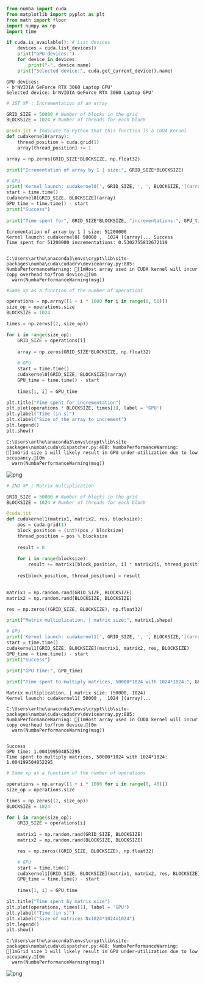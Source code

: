 ```python
from numba import cuda
from matplotlib import pyplot as plt
from math import floor
import numpy as np
import time
```


```python
if cuda.is_available(): # List devices
    devices = cuda.list_devices()
    print("GPU devices:")
    for device in devices:
        print("-", device.name)
    print("Selected device:", cuda.get_current_device().name)
```

    GPU devices:
    - b'NVIDIA GeForce RTX 3060 Laptop GPU'
    Selected device: b'NVIDIA GeForce RTX 3060 Laptop GPU'
    


```python
# 1ST XP : Incrementation of an array

GRID_SIZE = 50000 # Number of blocks in the grid
BLOCKSIZE = 1024 # Number of threads for each block
```


```python
@cuda.jit # Indicate to Python that this function is a CUDA Kernel
def cudakernel0(array):
    thread_position = cuda.grid(1)
    array[thread_position] += 1
```


```python
array = np.zeros(GRID_SIZE*BLOCKSIZE, np.float32)

print("Icrementation of array by 1 | size:", GRID_SIZE*BLOCKSIZE)

# GPU
print('Kernel launch: cudakernel0[', GRID_SIZE, ', ', BLOCKSIZE,'](array)...', end=" ")
start = time.time()
cudakernel0[GRID_SIZE, BLOCKSIZE](array)
GPU_time = time.time() - start
print("Success")
      
print("Time spent for", GRID_SIZE*BLOCKSIZE, "incrementations:", GPU_time)
```

    Icrementation of array by 1 | size: 51200000
    Kernel launch: cudakernel0[ 50000 ,  1024 ](array)... Success
    Time spent for 51200000 incrementations: 0.5302755832672119
    

    C:\Users\arthu\anaconda3\envs\crypt\lib\site-packages\numba\cuda\cudadrv\devicearray.py:885: NumbaPerformanceWarning: [1mHost array used in CUDA kernel will incur copy overhead to/from device.[0m
      warn(NumbaPerformanceWarning(msg))
    


```python
#Same xp as a function of the number of operations

operations = np.array([1 + i * 1000 for i in range(0, 50)])
size_op = operations.size
BLOCKSIZE = 1024

times = np.zeros((2, size_op))

for i in range(size_op):
    GRID_SIZE = operations[i]
    
    array = np.zeros(GRID_SIZE*BLOCKSIZE, np.float32)
    
    # GPU
    start = time.time()
    cudakernel0[GRID_SIZE, BLOCKSIZE](array)
    GPU_time = time.time() - start
    
    times[1, i] = GPU_time

plt.title("Time spent for incrementation")
plt.plot(operations * BLOCKSIZE, times[1], label = 'GPU')
plt.ylabel("Time (in s)")
plt.xlabel("Size of the array to increment")
plt.legend()
plt.show()
```

    C:\Users\arthu\anaconda3\envs\crypt\lib\site-packages\numba\cuda\dispatcher.py:488: NumbaPerformanceWarning: [1mGrid size 1 will likely result in GPU under-utilization due to low occupancy.[0m
      warn(NumbaPerformanceWarning(msg))
    


    
![png](output_5_1.png)
    



```python
# 2ND XP : Matrix multiplication

GRID_SIZE = 50000 # Number of blocks in the grid
BLOCKSIZE = 1024 # Number of threads for each block
```


```python
@cuda.jit
def cudakernel1(matrix1, matrix2, res, blocksize):
    pos = cuda.grid(1)
    block_position = (int)(pos / blocksize)
    thread_position = pos % blocksize
    
    result = 0
        
    for i in range(blocksize):
        result += matrix1[block_position, i] * matrix2[i, thread_position]
    
    res[block_position, thread_position] = result
    
```


```python
matrix1 = np.random.rand(GRID_SIZE, BLOCKSIZE)
matrix2 = np.random.rand(BLOCKSIZE, BLOCKSIZE)

res = np.zeros((GRID_SIZE, BLOCKSIZE), np.float32)

print("Matrix multiplication, | matrix size:", matrix1.shape)

# GPU
print('Kernel launch: cudakernel1[', GRID_SIZE, ', ', BLOCKSIZE,'](array)...', end=" ")
start = time.time()
cudakernel1[GRID_SIZE, BLOCKSIZE](matrix1, matrix2, res, BLOCKSIZE)
GPU_time = time.time() - start
print("Success")
      
print("GPU time:", GPU_time)

print("Time spent to multiply matrices, 50000*1024 with 1024*1024:", GPU_time)

```

    Matrix multiplication, | matrix size: (50000, 1024)
    Kernel launch: cudakernel1[ 50000 ,  1024 ](array)... 

    C:\Users\arthu\anaconda3\envs\crypt\lib\site-packages\numba\cuda\cudadrv\devicearray.py:885: NumbaPerformanceWarning: [1mHost array used in CUDA kernel will incur copy overhead to/from device.[0m
      warn(NumbaPerformanceWarning(msg))
    

    Success
    GPU time: 1.004199504852295
    Time spent to multiply matrices, 50000*1024 with 1024*1024: 1.004199504852295
    


```python
# Same xp as a function of the number of operations

operations = np.array([1 + i * 1000 for i in range(0, 40)])
size_op = operations.size

times = np.zeros((2, size_op))
BLOCKSIZE = 1024

for i in range(size_op):
    GRID_SIZE = operations[i]
    
    matrix1 = np.random.rand(GRID_SIZE, BLOCKSIZE)
    matrix2 = np.random.rand(BLOCKSIZE, BLOCKSIZE)

    res = np.zeros((GRID_SIZE, BLOCKSIZE), np.float32)

    # GPU
    start = time.time()
    cudakernel1[GRID_SIZE, BLOCKSIZE](matrix1, matrix2, res, BLOCKSIZE)
    GPU_time = time.time() - start
    
    times[1, i] = GPU_time

plt.title("Time spent by matrix size")
plt.plot(operations, times[1], label = 'GPU')
plt.ylabel("Time (in s)")
plt.xlabel("Size of matrices Nx1024*1024x1024")
plt.legend()
plt.show()
```

    C:\Users\arthu\anaconda3\envs\crypt\lib\site-packages\numba\cuda\dispatcher.py:488: NumbaPerformanceWarning: [1mGrid size 1 will likely result in GPU under-utilization due to low occupancy.[0m
      warn(NumbaPerformanceWarning(msg))
    


    
![png](output_9_1.png)
    

